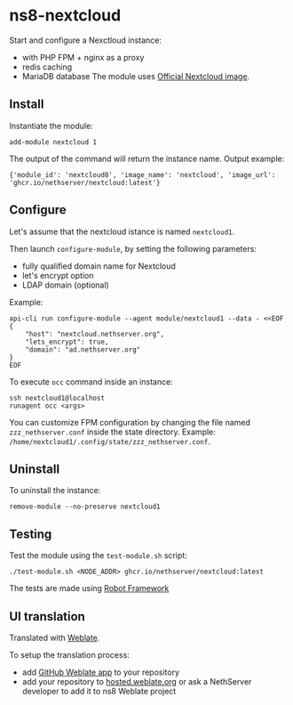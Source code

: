 # ns8-nextcloud

Start and configure a Nexctloud instance:
- with PHP FPM + nginx as a proxy
- redis caching
- MariaDB database
The module uses [Official Nextcloud image](https://hub.docker.com/_/nextcloud).

## Install

Instantiate the module:
```
add-module nextcloud 1
```

The output of the command will return the instance name.
Output example:
```
{'module_id': 'nextcloud8', 'image_name': 'nextcloud', 'image_url': 'ghcr.io/nethserver/nextcloud:latest'}
```

## Configure

Let's assume that the nextcloud istance is named `nextcloud1`.

Then launch `configure-module`, by setting the following parameters:
- fully qualified domain name for Nextcloud
- let's encrypt option
- LDAP domain (optional)

Example:
```
api-cli run configure-module --agent module/nextcloud1 --data - <<EOF
{
    "host": "nextcloud.nethserver.org",
    "lets_encrypt": true,
    "domain": "ad.nethserver.org"
}
EOF
```

To execute `occ` command inside an instance:
```
ssh nextcloud1@localhost
runagent occ <args>
```

You can customize FPM configuration by changing the file named `zzz_nethserver.conf` inside the state directory.
Example: `/home/nextcloud1/.config/state/zzz_nethserver.conf`.

## Uninstall

To uninstall the instance:

    remove-module --no-preserve nextcloud1

## Testing

Test the module using the `test-module.sh` script:


    ./test-module.sh <NODE_ADDR> ghcr.io/nethserver/nextcloud:latest

The tests are made using [Robot Framework](https://robotframework.org/)

## UI translation

Translated with [Weblate](https://hosted.weblate.org/projects/ns8/).

To setup the translation process:

- add [GitHub Weblate app](https://docs.weblate.org/en/latest/admin/continuous.html#github-setup) to your repository
- add your repository to [hosted.weblate.org](https://hosted.weblate.org) or ask a NethServer developer to add it to ns8 Weblate project
